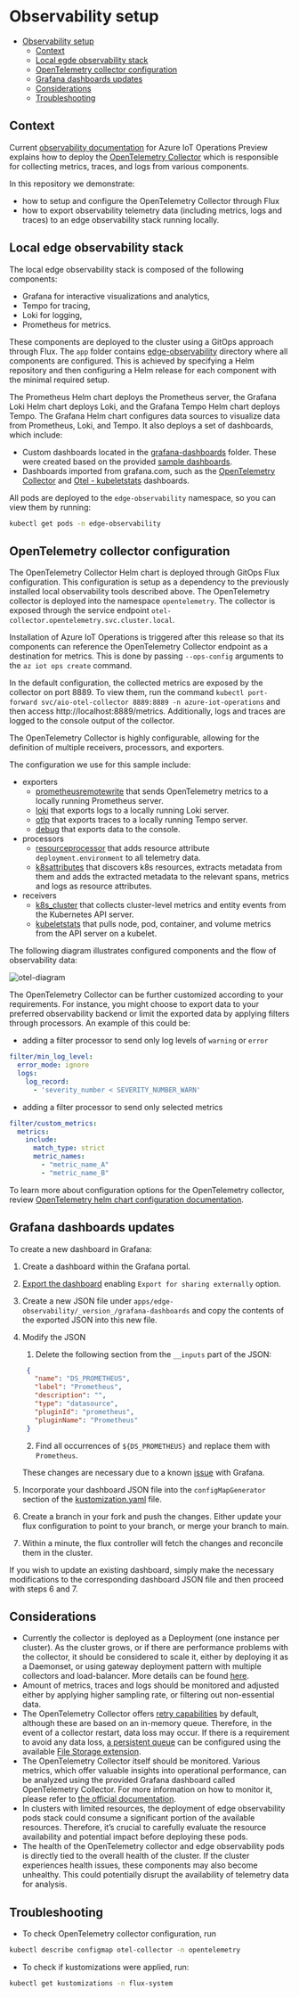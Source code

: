 # Observability setup

- [Observability setup](#observability-setup)
  - [Context](#context)
  - [Local egde observability stack](#local-egde-observability-stack)
  - [OpenTelemetry collector configuration](#opentelemetry-collector-configuration)
  - [Grafana dashboards updates](#grafana-dashboards-updates)
  - [Considerations](#considerations)
  - [Troubleshooting](#troubleshooting)

## Context

Current [observability documentation](https://learn.microsoft.com/azure/iot-operations/configure-observability-monitoring/howto-configure-observability) for Azure IoT Operations Preview explains how to deploy the [OpenTelemetry Collector](https://opentelemetry.io/docs/collector/) which is responsible for collecting metrics, traces, and logs from various components.

In this repository we demonstrate:

* how to setup and configure the OpenTelemetry Collector through Flux
* how to export observability telemetry data (including metrics, logs and traces) to an edge observability stack running locally.

## Local edge observability stack

The local edge observability stack is composed of the following components:

* Grafana for interactive visualizations and analytics,
* Tempo for tracing,
* Loki for logging,
* Prometheus for metrics.

These components are deployed to the cluster using a GitOps approach through Flux. The `app` folder contains [edge-observability](./apps/edge-observability/) directory where all components are configured. This is achieved by specifying a Helm repository and then configuring a Helm release for each component with the minimal required setup.

The Prometheus Helm chart deploys the Prometheus server, the Grafana Loki Helm chart deploys Loki, and the Grafana Tempo Helm chart deploys Tempo. The Grafana Helm chart configures data sources to visualize data from Prometheus, Loki, and Tempo. It also deploys a set of dashboards, which include:

- Custom dashboards located in the [grafana-dashboards](/apps/edge-observability/1.0/grafana-dashboards/) folder. These were created based on the provided [sample dashboards](https://github.com/Azure/azure-iot-operations/tree/main/samples/grafana-dashboards).
- Dashboards imported from grafana.com, such as the [OpenTelemetry Collector](https://grafana.com/dashboards/15983) and [Otel - kubeletstats](https://grafana.com/dashboards/18681) dashboards.

All pods are deployed to the `edge-observability` namespace, so you can view them by running:

   ```bash
   kubectl get pods -n edge-observability
   ```

## OpenTelemetry collector configuration

The OpenTelemetry Collector Helm chart is deployed through GitOps Flux configuration. This configuration is setup as a dependency to the previously installed local observability tools described above. The OpenTelemetry collector is deployed into the namespace `opentelemetry`. The collector is exposed through the service endpoint `otel-collector.opentelemetry.svc.cluster.local`.

Installation of Azure IoT Operations is triggered after this release so that its components can reference the OpenTelemetry Collector endpoint as a destination for metrics. This is done by passing `--ops-config` arguments to the `az iot ops create` command.

In the default configuration, the collected metrics are exposed by the collector on port 8889. To view them, run the command `kubectl port-forward svc/aio-otel-collector 8889:8889 -n azure-iot-operations` and then access http://localhost:8889/metrics. Additionally, logs and traces are logged to the console output of the collector.

The OpenTelemetry Collector is highly configurable, allowing for the definition of multiple receivers, processors, and exporters.

The configuration we use for this sample include:

* exporters
  * [prometheusremotewrite](https://github.com/open-telemetry/opentelemetry-collector-contrib/blob/main/exporter/prometheusremotewriteexporter/README.md) that sends OpenTelemetry metrics to a locally running Prometheus server.
  * [loki](https://github.com/open-telemetry/opentelemetry-collector-contrib/tree/main/exporter/lokiexporter#readme) that exports logs to a locally running Loki server.
  * [otlp](https://github.com/open-telemetry/opentelemetry-collector/tree/main/exporter/otlpexporter) that exports traces to a locally running Tempo server.
  * [debug](https://github.com/open-telemetry/opentelemetry-collector/tree/main/exporter/debugexporter) that exports data to the console.
* processors
  * [resourceprocessor](https://github.com/open-telemetry/opentelemetry-collector-contrib/tree/main/processor/resourceprocessor) that adds resource attribute `deployment.environment` to all telemetry data.
  * [k8sattributes](https://github.com/open-telemetry/opentelemetry-collector-contrib/blob/main/processor/k8sattributesprocessor/README.md) that discovers k8s resources, extracts metadata from them and adds the extracted metadata to the relevant spans, metrics and logs as resource attributes.
* receivers
  * [k8s_cluster](https://github.com/open-telemetry/opentelemetry-collector-contrib/blob/main/receiver/k8sclusterreceiver/README.md) that collects cluster-level metrics and entity events from the Kubernetes API server.
  * [kubeletstats](https://github.com/open-telemetry/opentelemetry-collector-contrib/blob/main/receiver/kubeletstatsreceiver/README.md) that pulls node, pod, container, and volume metrics from the API server on a kubelet.

The following diagram illustrates configured components and the flow of observability data:

![otel-diagram](./images/otel-diagram.jpg)

The OpenTelemetry Collector can be further customized according to your requirements. For instance, you might choose to export data to your preferred observability backend or limit the exported data by applying filters through processors. An example of this could be:

* adding a filter processor to send only log levels of `warning` or `error`

```yml
filter/min_log_level:
  error_mode: ignore
  logs:
    log_record:
      - 'severity_number < SEVERITY_NUMBER_WARN'
```

* adding a filter processor to send only selected metrics

```yml
filter/custom_metrics:
  metrics:
    include:
      match_type: strict
      metric_names:
        - "metric_name_A"
        - "metric_name_B"
```

To learn more about configuration options for the OpenTelemetry collector, review [OpenTelemetry helm chart configuration documentation](https://github.com/open-telemetry/opentelemetry-helm-charts/tree/main/charts/opentelemetry-collector#configuration).

## Grafana dashboards updates

To create a new dashboard in Grafana:

1. Create a dashboard within the Grafana portal.
2. [Export the dashboard](https://grafana.com/docs/grafana/latest/dashboards/manage-dashboards/#export-a-dashboard) enabling `Export for sharing externally` option.
3. Create a new JSON file under `apps/edge-observability/_version_/grafana-dashboards` and copy the contents of the exported JSON into this new file.
4. Modify the JSON
   1. Delete the following section from the `__inputs` part of the JSON:

   ```json
    {
      "name": "DS_PROMETHEUS",
      "label": "Prometheus",
      "description": "",
      "type": "datasource",
      "pluginId": "prometheus",
      "pluginName": "Prometheus"
    }
   ```

   2. Find all occurrences of `${DS_PROMETHEUS}` and replace them with `Prometheus`.

   These changes are necessary due to a known [issue](https://github.com/grafana/grafana/issues/10786) with Grafana.
5. Incorporate your dashboard JSON file into the `configMapGenerator` section of the [kustomization.yaml](../apps/edge-observability/1.0/kustomization.yaml) file.
6. Create a branch in your fork and push the changes. Either update your flux configuration to point to your branch, or merge your branch to main.
7. Within a minute, the flux controller will fetch the changes and reconcile them in the cluster.

If you wish to update an existing dashboard, simply make the necessary modifications to the corresponding dashboard JSON file and then proceed with steps 6 and 7.

## Considerations

* Currently the collector is deployed as a Deployment (one instance per cluster). As the cluster grows, or if there are performance problems with the collector, it should be considered to scale it, either by deploying it as a Daemonset, or using gateway deployment pattern with multiple collectors and load-balancer. More details can be found [here](https://opentelemetry.io/docs/collector/deployment/).
* Amount of metrics, traces and logs should be monitored and adjusted either by applying higher sampling rate, or filtering out non-essential data.
* The OpenTelemetry Collector offers [retry capabilities](https://github.com/open-telemetry/opentelemetry-collector/tree/main/exporter/exporterhelper#configuration) by default, although these are based on an in-memory queue. Therefore, in the event of a collector restart, data loss may occur. If there is a requirement to avoid any data loss, [a persistent queue](https://github.com/open-telemetry/opentelemetry-collector/tree/main/exporter/exporterhelper#persistent-queue) can be configured using the available [File Storage extension](https://github.com/open-telemetry/opentelemetry-collector-contrib/tree/main/extension/storage/filestorage).
* The OpenTelemetry Collector itself should be monitored. Various metrics, which offer valuable insights into operational performance, can be analyzed using the provided Grafana dashboard called OpenTelemetry Collector. For more information on how to monitor it, please refer to [the official documentation](https://github.com/open-telemetry/opentelemetry-collector/blob/main/docs/monitoring.md).
* In clusters with limited resources, the deployment of edge observability pods stack could consume a significant portion of the available resources. Therefore, it’s crucial to carefully evaluate the resource availability and potential impact before deploying these pods.
* The health of the OpenTelemetry collector and edge observability pods is directly tied to the overall health of the cluster. If the cluster experiences health issues, these components may also become unhealthy. This could potentially disrupt the availability of telemetry data for analysis.

## Troubleshooting

* To check OpenTelemetry collector configuration, run

```bash
kubectl describe configmap otel-collector -n opentelemetry
```

* To check if kustomizations were applied, run:

```bash
kubectl get kustomizations -n flux-system
```
